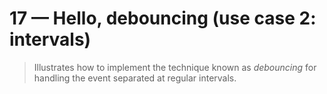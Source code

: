 # 17 &mdash; Hello, debouncing (use case 2: intervals)
> Illustrates how to implement the technique known as *debouncing* for handling the event separated at regular intervals.

